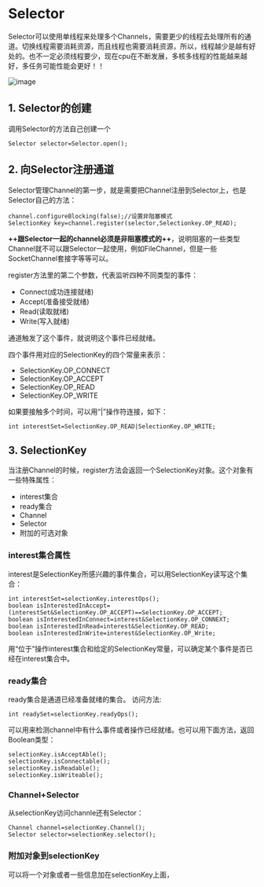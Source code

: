 # Selector

Selector可以使用单线程来处理多个Channels，需要更少的线程去处理所有的通道。切换线程需要消耗资源，而且线程也需要消耗资源，所以，线程越少是越有好处的。也不一定必须线程要少，现在cpu在不断发展，多核多线程的性能越来越好，多任务可能性能会更好！！

![image](https://note.youdao.com/yws/api/personal/file/85C3D0F040D0470891131895F3F7A9B8?method=download&shareKey=485272d78c1b9e183ea9bb6c3e79b25c)

## 1. Selector的创建
调用Selector的方法自己创建一个
```
Selector selector=Selector.open();
```
## 2. 向Selector注册通道
Selector管理Channel的第一步，就是需要把Channel注册到Selector上，也是Selector自己的方法：
```
channel.configureBlocking(false);//设置非阻塞模式
SelectionKey key=channel.register(selector,Selectionkey.OP_READ);
```
**++跟Selector一起的channel必须是非阻塞模式的++**，说明阻塞的一些类型Channel就不可以跟Selector一起使用，例如FileChannel，但是一些SocketChannel套接字等等可以。


register方法里的第二个参数，代表监听四种不同类型的事件：
- Connect(成功连接就绪)
- Accept(准备接受就绪)
- Read(读取就绪)
- Write(写入就绪)

通道触发了这个事件，就说明这个事件已经就绪。


四个事件用对应的SelectionKey的四个常量来表示：
- SelectionKey.OP_CONNECT
- SelectionKey.OP_ACCEPT
- SelectionKey.OP_READ
- SelectionKey.OP_WRITE

如果要接触多个时间，可以用“|”操作符连接，如下：
```
int interestSet=SelectionKey.OP_READ|SelectionKey.OP_WRITE;
```

## 3. SelectionKey
当注册Channel的时候，register方法会返回一个SelectionKey对象。这个对象有一些特殊属性：
- interest集合
- ready集合
- Channel
- Selector
- 附加的可选对象

### interest集合属性
interest是SelectionKey所感兴趣的事件集合，可以用SelectionKey读写这个集合：
```
int interestSet=selectionKey.interestOps();
boolean isInterestedInAccept=(interestSet&SelectionKey.OP_ACCEPT)==SelectionKey.OP_ACCEPT;
boolean isInterestedInConnect=interest&SelectionKey.OP_CONNEXT;
boolean isInterestedInRead=interest&SelectionKey.OP_READ;
boolean isInterestedInWrite=interest&SelectionKey.OP_Write;
```
用“位于”操作interest集合和给定的SelectionKey常量，可以确定某个事件是否已经在interest集合中。

### ready集合
ready集合是通道已经准备就绪的集合。
访问方法:
```
int readySet=selectionKey.readyOps();
```
可以用来检测channel中有什么事件或者操作已经就绪。也可以用下面方法，返回Boolean类型：
```
selectionKey.isAcceptAble();
selectionKey.isConnectable();
selectionKey.isReadable();
selectionKey.isWriteable();
```

### Channel+Selector
从selectionKey访问channle还有Selector：
```
Channel channel=selectionKey.Channel();
Selector selector=selectionKey.selector();
```
### 附加对象到selectionKey
可以将一个对象或者一些信息加在selectionKey上面，